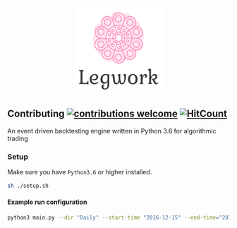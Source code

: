<div style="text-align:center">
<img src="./legwork_200x200.png" alt="legwork">
</div>

## Contributing [![contributions welcome](https://img.shields.io/badge/contributions-welcome-brightgreen.svg?style=flat)](https://github.com/dwyl/esta/issues) [![HitCount](http://hits.dwyl.io/sebasslash/legwork.svg)](http://hits.dwyl.io/sebasslash/legwork)

An event driven backtesting engine written in Python 3.6 for algorithmic trading

### Setup
Make sure you have `Python3.6` or higher installed.

```bash
sh ./setup.sh
```

#### Example run configuration

```bash
python3 main.py --dir "Daily" --start-time "2016-12-15" --end-time="2018-12-17"
```

